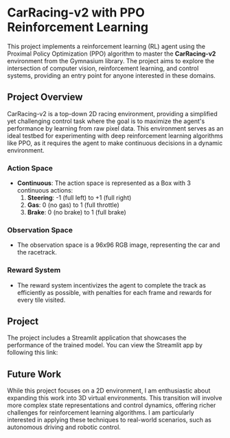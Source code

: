 # CarRacing-v2 with PPO Reinforcement Learning

This project implements a reinforcement learning (RL) agent using the Proximal Policy Optimization (PPO) algorithm to master the **CarRacing-v2** environment from the Gymnasium library. The project aims to explore the intersection of computer vision, reinforcement learning, and control systems, providing an entry point for anyone interested in these domains.

## Project Overview

CarRacing-v2 is a top-down 2D racing environment, providing a simplified yet challenging control task where the goal is to maximize the agent's performance by learning from raw pixel data. This environment serves as an ideal testbed for experimenting with deep reinforcement learning algorithms like PPO, as it requires the agent to make continuous decisions in a dynamic environment.

### Action Space

- **Continuous**: The action space is represented as a Box with 3 continuous actions:
  1. **Steering**: -1 (full left) to +1 (full right)
  2. **Gas**: 0 (no gas) to 1 (full throttle)
  3. **Brake**: 0 (no brake) to 1 (full brake)

### Observation Space

- The observation space is a 96x96 RGB image, representing the car and the racetrack.

### Reward System

- The reward system incentivizes the agent to complete the track as efficiently as possible, with penalties for each frame and rewards for every tile visited.

## Project

The project includes a Streamlit application that showcases the performance of the trained model. You can view the Streamlit app by following this link:

## Future Work

While this project focuses on a 2D environment, I am enthusiastic about expanding this work into 3D virtual environments. This transition will involve more complex state representations and control dynamics, offering richer challenges for reinforcement learning algorithms. I am particularly interested in applying these techniques to real-world scenarios, such as autonomous driving and robotic control.

 
 

